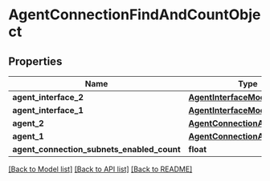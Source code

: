 # AgentConnectionFindAndCountObject

## Properties
Name | Type | Description | Notes
------------ | ------------- | ------------- | -------------
**agent_interface_2** | [**AgentInterfaceModelObject**](AgentInterfaceModelObject.md) |  | 
**agent_interface_1** | [**AgentInterfaceModelObject**](AgentInterfaceModelObject.md) |  | 
**agent_2** | [**AgentConnectionAgentObject**](AgentConnectionAgentObject.md) |  | 
**agent_1** | [**AgentConnectionAgentObject**](AgentConnectionAgentObject.md) |  | 
**agent_connection_subnets_enabled_count** | **float** |  | 

[[Back to Model list]](../README.md#documentation-for-models) [[Back to API list]](../README.md#documentation-for-api-endpoints) [[Back to README]](../README.md)

